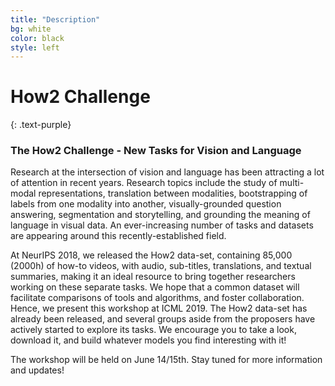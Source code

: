 ```yaml
---
title: "Description"
bg: white
color: black
style: left
---
```

# How2 Challenge
{: .text-purple}

### The How2 Challenge - New Tasks for Vision and Language

Research at the intersection of vision and language has been attracting a lot of attention in recent years. Research topics include the study of multi-modal representations, translation between modalities, bootstrapping of labels from one modality into another, visually-grounded question answering, segmentation and storytelling, and grounding the meaning of language in visual data. An ever-increasing number of tasks and datasets are appearing around this recently-established field.

At NeurIPS 2018, we released the How2 data-set, containing 85,000 (2000h) of how-to videos, with audio, sub-titles, translations, and textual summaries, making it an ideal resource to bring together researchers working on these separate tasks. We hope that a common dataset will facilitate comparisons of tools and algorithms, and foster collaboration. Hence, we present this workshop at ICML 2019. The How2 data-set has already been released, and several groups aside from the proposers have actively started to explore its tasks. We encourage you to take a look, download it, and build whatever models you find interesting with it!

The workshop will be held on June 14/15th. Stay tuned for more information and updates!



